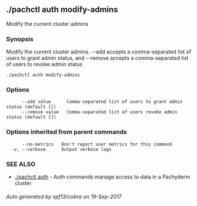 ## ./pachctl auth modify-admins

Modify the current cluster admins

### Synopsis


Modify the current cluster admins. --add accepts a comma-separated list of users to grant admin status, and --remove accepts a comma-separated list of users to revoke admin status

```
./pachctl auth modify-admins
```

### Options

```
      --add value      Comma-separated list of users to grant admin status (default [])
      --remove value   Comma-separated list of users revoke admin status (default [])
```

### Options inherited from parent commands

```
      --no-metrics   Don't report user metrics for this command
  -v, --verbose      Output verbose logs
```

### SEE ALSO
* [./pachctl auth](./pachctl_auth.md)	 - Auth commands manage access to data in a Pachyderm cluster

###### Auto generated by spf13/cobra on 19-Sep-2017
